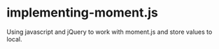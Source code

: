 # implementing-moment.js
Using javascript and jQuery to work with moment.js and store values to local.
